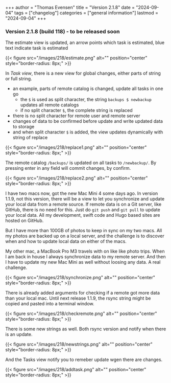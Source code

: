 +++
author = "Thomas Evensen"
title = "Version 2.1.8"
date = "2024-09-04"
tags = ["changelog"]
categories = ["general information"]
lastmod = "2024-09-04"
+++

### Version 2.1.8 (build 118) - to be released soon

The estimate view is updated, an arrow points which task is estimated, blue text indicate task is estimated

{{< figure src="/images/218/estimate.png" alt="" position="center" style="border-radius: 8px;" >}}

In *Task view*, there is a new view for global changes, either parts of string or full string.

- an example, parts of remote catalog is changed, update all tasks in one go
  - the `$` is used as split character, the string `backups $ newbackup` updates all remote catalogs
  - if no split character `$`, the complete string is replaced
- there is no split character for remote user and remote server
- changes of data to be confirmed before update and write updated data to storage
- and when split character `$` is added, the view updates dynamically with string of replace

{{< figure src="/images/218/replace1.png" alt="" position="center" style="border-radius: 8px;" >}}

The remote catalog `/backups/` is updated on all tasks to `/newbackup/`. By pressing enter in any field
will commit changes, by confirm.

{{< figure src="/images/218/replace2.png" alt="" position="center" style="border-radius: 8px;" >}}

I have two macs now, got the new Mac Mini 4 some days ago. In version 1.1.9, not this version, there will
be a view to let you synchronize and update your local data from a remote source. If remote data is
on a Git server, like GitHub, there is no need for this. Just do `git push` and `git pull` to update
your local data. All my development, swift code and Hugo based sites are hosted on GitHub.

But I have more than 100GB of photos to keep in sync on my two macs. All my photos are backed up on
a local server, and the challenge is to discover when and how to update local data on
either of the macs.

My other mac, a MacBook Pro M3 travels with on like like photo trips. When I am back in house I
always synchronize data to my remote server. And then I have to update my new Mac Mini as well
without loosing any data. A real challenge.

{{< figure src="/images/218/synchronize.png" alt="" position="center" style="border-radius: 8px;" >}}

There is already added arguments for checking if a remote got more data than your local mac. Until next
release 1.1.9, the rsync string might be copied and pasted into a terminal window.

{{< figure src="/images/218/checkremote.png" alt="" position="center" style="border-radius: 8px;" >}}

There is some new strings as well. Both rsync version and notify when there is an update.

{{< figure src="/images/218/newstrings.png" alt="" position="center" style="border-radius: 8px;" >}}

And the Tasks view notify you to remeber update wgen there are changes.

{{< figure src="/images/218/addtask.png" alt="" position="center" style="border-radius: 8px;" >}}
